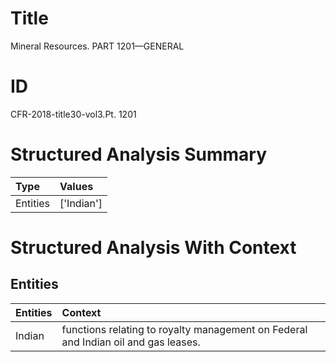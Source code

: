 # Title

 Mineral Resources. PART 1201—GENERAL


# ID

 CFR-2018-title30-vol3.Pt. 1201


# Structured Analysis Summary

| Type     | Values     |
|:---------|:-----------|
| Entities | ['Indian'] |


# Structured Analysis With Context

 


## Entities

| Entities   | Context                                                                             |
|:-----------|:------------------------------------------------------------------------------------|
| Indian     | functions relating to royalty management on Federal and Indian  oil and gas leases. |


